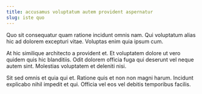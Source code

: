 ```yaml
---
title: accusamus voluptatum autem provident aspernatur
slug: iste quo
---
```


Quo sit consequatur quam ratione incidunt omnis nam. Qui voluptatum alias hic ad dolorem excepturi vitae. Voluptas enim quia ipsum cum.

At hic similique architecto a provident et. Et voluptatem dolore ut vero quidem quis hic blanditiis. Odit dolorem officia fuga qui deserunt vel neque autem sint. Molestias voluptatem et deleniti nisi.

Sit sed omnis et quia qui et. Ratione quis et non non magni harum. Incidunt explicabo nihil impedit et qui. Officia vel eos vel debitis temporibus facilis.
